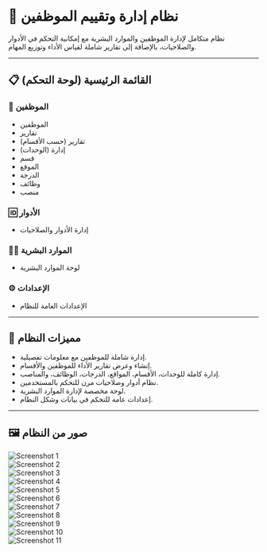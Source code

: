 # 🏢 نظام إدارة وتقييم الموظفين

نظام متكامل لإدارة الموظفين والموارد البشرية مع إمكانية التحكم في الأدوار والصلاحيات، بالإضافة إلى تقارير شاملة لقياس الأداء وتوزيع المهام.

---

## 📋 القائمة الرئيسية (لوحة التحكم)

### 👤 الموظفين
- الموظفين  
- تقارير  
- تقارير (حسب الأقسام)  
- إدارة (الوحدات)  
- قسم  
- الموقع  
- الدرجة  
- وظائف  
- منصب  

### 🆔 الأدوار
- إدارة الأدوار والصلاحيات  

### 🧑‍✈️ الموارد البشرية
- لوحة الموارد البشرية  

### ⚙️ الإعدادات
- الإعدادات العامة للنظام  

---

## 🚀 مميزات النظام
- إدارة شاملة للموظفين مع معلومات تفصيلية.  
- إنشاء وعرض تقارير الأداء للموظفين والأقسام.  
- إدارة كاملة للوحدات، الأقسام، المواقع، الدرجات، الوظائف، والمناصب.  
- نظام أدوار وصلاحيات مرن للتحكم بالمستخدمين.  
- لوحة مخصصة لإدارة الموارد البشرية.  
- إعدادات عامة للتحكم في بيانات وشكل النظام.  

---

## 🖼️ صور من النظام

![Screenshot 1](screenshots/1.png)  
![Screenshot 2](screenshots/2.png)  
![Screenshot 3](screenshots/3.png)  
![Screenshot 4](screenshots/4.png)  
![Screenshot 5](screenshots/5.png)  
![Screenshot 6](screenshots/6.png)  
![Screenshot 7](screenshots/7.png)  
![Screenshot 8](screenshots/8.png)  
![Screenshot 9](screenshots/9.png)  
![Screenshot 10](screenshots/10.png)  
![Screenshot 11](screenshots/11.png)  
